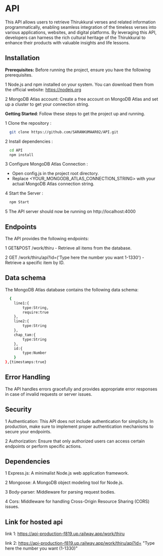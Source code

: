 
# API

This API allows users to retrieve Thirukkural verses and related information programmatically, enabling seamless integration of the timeless verses into various applications, websites, and digital platforms. By leveraging this API, developers can harness the rich cultural heritage of the Thirukkural to enhance their products with valuable insights and life lessons. 


## Installation

__Prerequisites:__ 
Before running the project, ensure you have the following prerequisites.

1 Node.js and npm installed on your system. You can download them from the official website: https://nodejs.org

2 MongoDB Atlas account: Create a free account on MongoDB Atlas and set up a cluster to get your connection string.

__Getting Started__:
Follow these steps to get the project up and running.

1 Clone the repository :
```bash
  git clone https://github.com/SARANKUMAAR02/API.git
```
2 Install dependencies :
```bash
  cd API
  npm install
```
3 Configure MongoDB Atlas Connection :

- Open config.js in the project root directory.
- Replace <YOUR_MONGODB_ATLAS_CONNECTION_STRING> with your actual MongoDB Atlas connection string.

4 Start the Server :
```bash
  npm Start
```
5 The API server should now be running on http://localhost:4000
      

    
## Endpoints

The API provides the following endpoints:

1 GET&POST /work/thiru - Retrieve all items from the database.

2 GET /work/thiru/api?id=('Type here the number you want 1-1330') - Retrieve a specific item by ID.
## Data schema

The MongoDB Atlas database contains the following data schema:

```bash
  {
    line1:{
        type:String,
        require:true
    },
    line2:{
        type:String
    },
    chap_tam:{
        type:String
    },
    id:{
        type:Number
    }
},{timestamps:true}
```
## Error Handling

The API handles errors gracefully and provides appropriate error responses in case of invalid requests or server issues.
## Security

1 Authentication: This API does not include authentication for simplicity. In production, make sure to implement proper authentication mechanisms to secure your endpoints.

2 Authorization: Ensure that only authorized users can access certain endpoints or perform specific actions.



## Dependencies

1 Express.js: A minimalist Node.js web application framework.

2 Mongoose: A MongoDB object modeling tool for Node.js.

3 Body-parser: Middleware for parsing request bodies.

4 Cors: Middleware for handling Cross-Origin Resource Sharing  (CORS) issues.
## Link for hosted api

link 1: https://api-production-f819.up.railway.app/work/thiru

link 2: https://api-production-f819.up.railway.app/work/thiru/api?id= "Type here the number you want (1-1330)"
